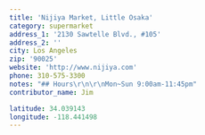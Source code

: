 ```yaml
---
title: 'Nijiya Market, Little Osaka'
category: supermarket
address_1: '2130 Sawtelle Blvd., #105'
address_2: ''
city: Los Angeles
zip: '90025'
website: 'http://www.nijiya.com'
phone: 310-575-3300
notes: "## Hours\r\n\r\nMon~Sun 9:00am-11:45pm"
contributor_name: Jim

latitude: 34.039143
longitude: -118.441498
---
```

